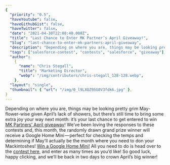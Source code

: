 ```yaml
---
{
  "priority": "0.5",
  "haveYoutube": false,
  "haveGithubGist": false,
  "haveTwitter": false,
  "date": "2021-04-30T22:08:40.000Z",
  "title": "Last Chance to Enter MK Partner’s April Giveaway!",
  "Slug": "last-chance-to-enter-mk-partners-april-giveaway",
  "description": "Depending on where you are, things may be looking pretty grim May-flower-wise given April’s lack of showers, but there’s still time to bring some extra joy your way next month: it’s your last chance to get entered to win April giveaway!",
  "tags": ["salesforce-contest", "contests", "salesforce", "giveaway"],
  "author":
    {
      "name": "Chris Stegall",
      "title": "Marketing Director",
      "webp": "/img/contributors/chris-stegall_128-128.webp",
    },
  "layout": "single",
  "thumbnail": { "url": "/img/0_l9LXQZ95G0V3fdk6.jpg" },
}
---
```


Depending on where you are, things may be looking pretty grim May-flower-wise given April’s lack of showers, but there’s still time to bring some extra joy your way next month: it’s your last chance to get entered to win [MK Partners’ April giveaway](https://gleam.io/kh98I/mk-partners-april-giveaway)!
We’ve been loving the responses to these contests and, this month, the randomly drawn grand prize winner will receive a Google Home Mini — perfect for checking the temps and determining if May’ll actually be the month where you need to don your Mackintoshes!
[Win a Google Home Mini!](https://gleam.io/kh98I/mk-partners-april-giveaway)
All you need to do is head over to the [contest here](https://gleam.io/kh98I/mk-partners-april-giveaway), and enter as many times as you’d like!
So good luck, happy clicking, and we’ll be back in two days to crown April’s big winner!
